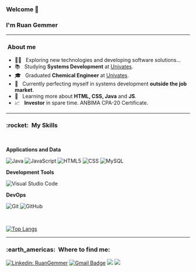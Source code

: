### Welcome 👋

### I'm Ruan Gemmer
<hr>

<h3>&nbsp;About me </h3>

- 💪🏼 &nbsp; Exploring new technologies and developing software solutions...
- 📚 &nbsp; Studying **Systems Development** at <a href="https://www.univates.br/">Univates</a>.
- 🎓 &nbsp; Graduated **Chemical Engineer** at <a href="https://www.univates.br/">Univates</a>.
- 💼 &nbsp; Currently perfecting myself in systems development **outside the job market**.
- 🌱 &nbsp; Learning more about **HTML, CSS, Java** and **JS**.
- 📈 &nbsp; **Investor** in spare time. ANBIMA CPA-20 Certificate.
<hr>


<h3> :rocket: &nbsp;My Skills </h3>
<br>

**Applications and Data**

  ![Java](https://img.shields.io/badge/-Java-333333?style=flat&logo=Java&logoColor=007396)
  ![JavaScript](https://img.shields.io/badge/-JavaScript-333333?style=flat&logo=javascript)
  ![HTML5](https://img.shields.io/badge/-HTML5-333333?style=flat&logo=HTML5)
  ![CSS](https://img.shields.io/badge/-CSS-333333?style=flat&logo=CSS3&logoColor=1572B6)
  ![MySQL](https://img.shields.io/badge/-MySQL-333333?style=flat&logo=mysql)


**Development Tools**

  ![Visual Studio Code](https://img.shields.io/badge/-Visual%20Studio%20Code-333333?style=flat&logo=visual-studio-code&logoColor=007ACC)
  
  
  **DevOps**

  ![Git](https://img.shields.io/badge/-Git-333333?style=flat&logo=git)
  ![GitHub](https://img.shields.io/badge/-GitHub-333333?style=flat&logo=github)

<br>

[![Top Langs](https://github-readme-stats.vercel.app/api/top-langs/?username=ruangemmer&layout=compact)](https://github.com/ruangemmer/github-readme-stats)
<br>
<hr>

<h3> :earth_americas: &nbsp;Where to find me: </h3> 

[![Linkedin: RuanGemmer](https://img.shields.io/badge/-Linkedin-blue?style=flat-square&logo=Linkedin&logoColor=white&link=https://www.linkedin.com/in/ruangemmer/)](https://www.linkedin.com/in/ruangemmer/)
[![Gmail Badge](https://img.shields.io/badge/-Email-006bed?style=flat-square&logo=Gmail&logoColor=white&link=mailto:ruangemmer@hotmail.com)](mailto:ruangemmer@hotmail.com)
 <a href="https://api.whatsapp.com/send?phone=5551996861867" alt="WhatsApp">
  <img src="https://img.shields.io/badge/-WhatsApp-25d366?style=flat-square&labelColor=25d366&logo=whatsapp&logoColor=white&link=https://api.whatsapp.com/send?phone=5551996861867"/></a>
  <a href="https://www.instagram.com/ruangemmer/" alt="Instagram">
  <img src="https://img.shields.io/badge/-Instagram-DF0174?style=flat-square&labelColor=DF0174&logo=instagram&logoColor=white&link=https://www.instagram.com/ruangemmer/"/></a>
</p>
